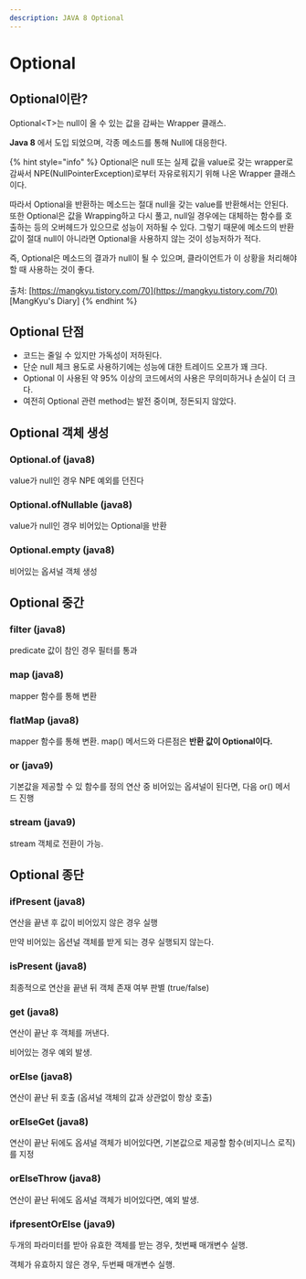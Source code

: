 ```yaml
---
description: JAVA 8 Optional
---
```


# Optional

## Optional이란?

Optional\<T>는 null이 올 수 있는 값을 감싸는 Wrapper 클래스.

**Java 8** 에서 도입 되었으며, 각종 메소드를 통해 Null에 대응한다.

{% hint style="info" %}
Optional은 null 또는 실제 값을 value로 갖는 wrapper로 감싸서 NPE(NullPointerException)로부터 자유로워지기 위해 나온 Wrapper 클래스이다.&#x20;

따라서 Optional을 반환하는 메소드는 절대 null을 갖는 value를 반환해서는 안된다. 또한 Optional은 값을 Wrapping하고 다시 풀고, null일 경우에는 대체하는 함수를 호출하는 등의 오버헤드가 있으므로 성능이 저하될 수 있다. 그렇기 때문에 메소드의 반환 값이 절대 null이 아니라면 Optional을 사용하지 않는 것이 성능저하가 적다.&#x20;

즉, Optional은 메소드의 결과가 null이 될 수 있으며, 클라이언트가 이 상황을 처리해야 할 때 사용하는 것이 좋다.\
\
출처: [https://mangkyu.tistory.com/70](https://mangkyu.tistory.com/70) \[MangKyu's Diary]
{% endhint %}

## Optional 단점

* 코드는 줄일 수 있지만 가독성이 저하된다.
* 단순 null 체크 용도로 사용하기에는 성능에 대한 트레이드 오프가 꽤 크다.
* Optional 이 사용된 약 95% 이상의 코드에서의 사용은 무의미하거나 손실이 더 크다.
* 여전히 Optional 관련 method는 발전 중이며, 정돈되지 않았다.

## Optional 객체 생성

### Optional.of (java8)

value가 null인 경우 NPE 예외를 던진다

### Optional.ofNullable (java8)

value가 null인 경우 비어있는 Optional을 반환

### Optional.empty (java8)

비어있는 옵셔널 객체 생성

## Optional 중간

### filter (java8)

predicate 값이 참인 경우 필터를 통과

### map (java8)

mapper 함수를 통해 변환

### flatMap (java8)

mapper 함수를 통해 변환. map() 메서드와 다른점은 **반환 값이 Optional이다.**

### or (java9)

기본값을 제공할 수 있 함수를 정의 연산 중 비어있는 옵셔널이 된다면, 다음 or() 메서드 진행

### stream (java9)

stream 객체로 전환이 가능.

## Optional 종단

### ifPresent (java8)

연산을 끝낸 후 값이 비어있지 않은 경우 실행

만약 비어있는 옵션널 객체를 받게 되는 경우 실행되지 않는다.

### isPresent (java8)

최종적으로 연산을 끝낸 뒤 객체 존재 여부 판별 (true/false)

### get (java8)

연산이 끝난 후 객체를 꺼낸다.

비어있는 경우 예외 발생.

### orElse (java8)

연산이 끝난 뒤 호출 (옵셔널 객체의 값과 상관없이 항상 호출)

### orElseGet (java8)

연산이 끝난 뒤에도 옵셔널 객체가 비어있다면, 기본값으로 제공할 함수(비지니스 로직)를 지정

### orElseThrow (java8)

연산이 끝난 뒤에도 옵셔널 객체가 비어있다면, 예외 발생.

### ifpresentOrElse (java9)

두개의 파라미터를 받아 유효한 객체를 받는 경우, 첫번째 매개변수 실행.

객체가 유효하지 않은 경우, 두번째 매개변수 실행.

